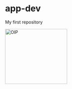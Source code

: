 # app-dev
My first repository

<img width="201" height="180" alt="OIP" src="C:\Users\CompLab512-PC1\Downloads\OIP.png" />
